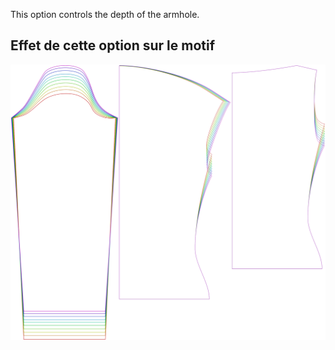 
This option controls the depth of the armhole.


## Effet de cette option sur le motif
![This image shows the effect of this option by superimposing several variants that have a different value for this option](diana_armholedepthfactor_sample.svg "Effect of this option on the pattern")
